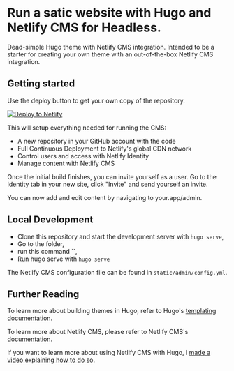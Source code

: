 # Run a satic website with Hugo and Netlify CMS for Headless.

Dead-simple Hugo theme with Netlify CMS integration. Intended to be a starter for creating your own theme with an out-of-the-box Netlify CMS integration.

## Getting started

Use the deploy button to get your own copy of the repository.

[![Deploy to Netlify](https://www.netlify.com/img/deploy/button.svg)](https://app.netlify.com/start/deploy?repository=https://github.com/ericmurphyxyz/hugo-starter-netlify-cms&stack=cms)

This will setup everything needed for running the CMS:

* A new repository in your GitHub account with the code
* Full Continuous Deployment to Netlify's global CDN network
* Control users and access with Netlify Identity
* Manage content with Netlify CMS

Once the initial build finishes, you can invite yourself as a user. Go to the Identity tab in your new site, click "Invite" and send yourself an invite.

You can now add and edit content by navigating to your.app/admin.

## Local Development

* Clone this repository and start the development server with `hugo serve`,
* Go to the folder,
* run this command ``,
* Run hugo serve with `hugo serve`

The Netlify CMS configuration file can be found in `static/admin/config.yml`.

## Further Reading

To learn more about building themes in Hugo, refer to Hugo's [templating documentation](https://gohugo.io/templates/).

To learn more about Netlify CMS, please refer to Netlify CMS's [documentation](https://www.netlifycms.org/docs/intro/).

If you want to learn more about using Netlify CMS with Hugo, I [made a video explaining how to do so](https://www.youtube.com/watch?v=ZyIiY2m7OpY).